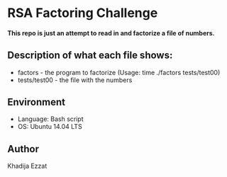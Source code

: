 # RSA Factoring Challenge 
#### This repo is just an attempt to read in and factorize a file of numbers.

## Description of what each file shows:
- factors - the program to factorize (Usage: time ./factors tests/test00)
- tests/test00 - the file with the numbers
## Environment
- Language: Bash script
- OS: Ubuntu 14.04 LTS
## Author
Khadija Ezzat
